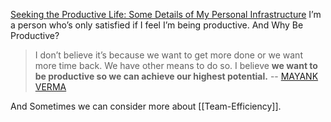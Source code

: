 [Seeking the Productive Life: Some Details of My Personal Infrastructure](https://writings.stephenwolfram.com/2019/02/seeking-the-productive-life-some-details-of-my-personal-infrastructure/) I’m a person who’s only satisfied if I feel I’m being productive. And Why Be Productive?

> I don’t believe it’s because we want to get more done or we want more time back. We have other means to do so. I believe **we want to be productive so we can achieve our highest potential.** -- [MAYANK VERMA](https://thinkingthrough.substack.com/p/why-be-productive)

And Sometimes we can consider more about [[Team-Efficiency]].
